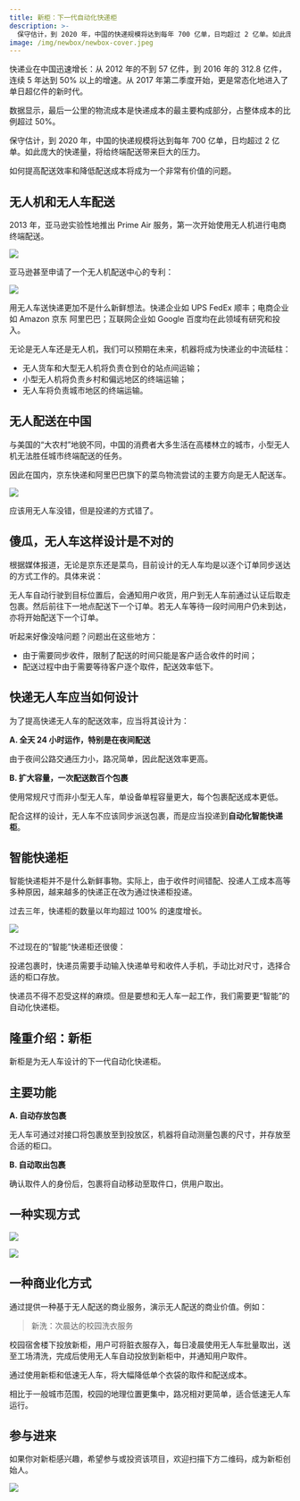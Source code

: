 ```yaml
---
title: 新柜：下一代自动化快递柜
description: >-
  保守估计，到 2020 年，中国的快递规模将达到每年 700 亿单，日均超过 2 亿单。如此庞大的快递量，将给终端配送带来巨大的压力。如何提高配送效率和降低配送成本将成为一个非常有价值的问题。
image: /img/newbox/newbox-cover.jpeg
---
```


快递业在中国迅速增长：从 2012 年的不到 57 亿件，到 2016 年的 312.8 亿件，连续 5 年达到 50% 以上的增速。从 2017 年第二季度开始，更是常态化地进入了单日超亿件的新时代。

数据显示，最后一公里的物流成本是快递成本的最主要构成部分，占整体成本的比例超过 50%。

保守估计，到 2020 年，中国的快递规模将达到每年 700 亿单，日均超过 2 亿单。如此庞大的快递量，将给终端配送带来巨大的压力。

如何提高配送效率和降低配送成本将成为一个非常有价值的问题。

## 无人机和无人车配送

2013 年，亚马逊实验性地推出 Prime Air 服务，第一次开始使用无人机进行电商终端配送。

![](/img/newbox/prime-air.gif)

亚马逊甚至申请了一个无人机配送中心的专利：

![](/img/newbox/amazon-patent.png)

用无人车送快递更加不是什么新鲜想法。快递企业如 UPS FedEx 顺丰；电商企业如 Amazon 京东 阿里巴巴；互联网企业如 Google 百度均在此领域有研究和投入。

无论是无人车还是无人机，我们可以预期在未来，机器将成为快递业的中流砥柱：

- 无人货车和大型无人机将负责仓到仓的站点间运输；
- 小型无人机将负责乡村和偏远地区的终端运输；
- 无人车将负责城市地区的终端运输。

## 无人配送在中国

与美国的“大农村”地貌不同，中国的消费者大多生活在高楼林立的城市，小型无人机无法胜任城市终端配送的任务。

因此在国内，京东快递和阿里巴巴旗下的菜鸟物流尝试的主要方向是无人配送车。

![](/img/newbox/jd-auto-car.gif)

应该用无人车没错，但是投递的方式错了。

## 傻瓜，无人车这样设计是不对的

根据媒体报道，无论是京东还是菜鸟，目前设计的无人车均是以逐个订单同步送达的方式工作的。具体来说：

无人车自动行驶到目标位置后，会通知用户收货，用户到无人车前通过认证后取走包裹。然后前往下一地点配送下一个订单。若无人车等待一段时间用户仍未到达，亦将开始配送下一个订单。

听起来好像没啥问题？问题出在这些地方：

- 由于需要同步收件，限制了配送的时间只能是客户适合收件的时间；
- 配送过程中由于需要等待客户逐个取件，配送效率低下。

## 快递无人车应当如何设计

为了提高快递无人车的配送效率，应当将其设计为：

**A. 全天 24 小时运作，特别是在夜间配送**

由于夜间公路交通压力小，路况简单，因此配送效率更高。

**B. 扩大容量，一次配送数百个包裹**

使用常规尺寸而非小型无人车，单设备单程容量更大，每个包裹配送成本更低。

配合这样的设计，无人车不应该同步派送包裹，而是应当投递到**自动化智能快递柜**。

## 智能快递柜

智能快递柜并不是什么新鲜事物。实际上，由于收件时间错配、投递人工成本高等多种原因，越来越多的快递正在改为通过快递柜投递。

过去三年，快递柜的数量以年均超过 100% 的速度增长。

![](/img/newbox/box-market-chart.png)

不过现在的“智能”快递柜还很傻：

投递包裹时，快递员需要手动输入快递单号和收件人手机，手动比对尺寸，选择合适的柜口存放。

快递员不得不忍受这样的麻烦。但是要想和无人车一起工作，我们需要更“智能”的自动化快递柜。

## 隆重介绍：新柜

新柜是为无人车设计的下一代自动化快递柜。

## 主要功能

**A. 自动存放包裹**

无人车可通过对接口将包裹放至到投放区，机器将自动测量包裹的尺寸，并存放至合适的柜口。

**B. 自动取出包裹**

确认取件人的身份后，包裹将自动移动至取件口，供用户取出。

## 一种实现方式

![](/img/newbox/newbox-main.png)

![](/img/newbox/newbox-inside.png)

## 一种商业化方式

通过提供一种基于无人配送的商业服务，演示无人配送的商业价值。例如：

> 新洗：次晨达的校园洗衣服务

校园宿舍楼下投放新柜，用户可将脏衣服存入，每日凌晨使用无人车批量取出，送至工场清洗，完成后使用无人车自动投放到新柜中，并通知用户取件。

通过使用新柜和低速无人车，将大幅降低单个衣袋的取件和配送成本。

相比于一般城市范围，校园的地理位置更集中，路况相对更简单，适合低速无人车运行。

## 参与进来

如果你对新柜感兴趣，希望参与或投资该项目，欢迎扫描下方二维码，成为新柜创始人。

![](/img/newbox/newbox-group.png)